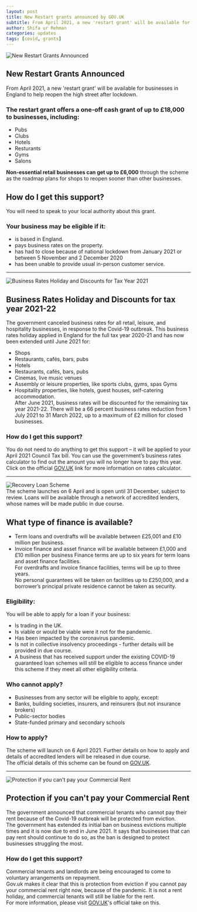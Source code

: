 ```yaml
---
layout: post
title: New Restart grants announced by GOV.UK
subtitle: From April 2021, a new 'restart grant' will be available for businesses in England to help reopen the high street after lockdown.
author: Shifa ur Rehman
categories: updates
tags: [covid, grants]
---
```

![New Restart Grants Announced](https://tinyurl.com/yds7l6av "New Restart Grants Announced")  
## New Restart Grants Announced
From April 2021, a new 'restart grant' will be available for businesses in England to help reopen the high street after lockdown.

### The restart grant offers a one-off cash grant of up to £18,000 to businesses, including:
* Pubs
* Clubs
* Hotels
* Resturants
* Gyms
* Salons

**Non-essential retail businesses can get up to £6,000** through the scheme as the roadmap plans for shops to reopen sooner than other businesses.

 
## How do I get this support?
You will need to speak to your local authority about this grant.
### Your business may be eligible if it:
* is based in England.
* pays business rates on the property.
* has had to close because of national lockdown from January 2021 or between 5 November and 2 December 2020
* has been unable to provide usual in-person customer service.

---
![Business Rates Holiday and Discounts for Tax Year 2021](https://tinyurl.com/yza92x58 "Business Rates Holiday and Discounts for Tax Year 2021")

## Business Rates Holiday and Discounts for tax year 2021-22
The government canceled business rates for all retail, leisure, and hospitality businesses, in response to the Covid-19 outbreak. This business rates holiday applied in England for the full tax year 2020-21 and has now been extended until June 2021 for:
* Shops
* Restaurants, cafés, bars, pubs
* Hotels
* Restaurants, cafés, bars, pubs
* Cinemas, live music venues
* Assembly or leisure properties, like sports clubs, gyms, spas Gyms
* Hospitality properties, like hotels, guest houses, self-catering accommodation.  <br>
After June 2021, business rates will be discounted for the remaining tax year 2021-22. There will be a 66 percent business rates reduction from 1 July 2021 to 31 March 2022, up to a maximum of £2 million for closed businesses.

### How do I get this support?  
You do not need to do anything to get this support – it will be applied to your April 2021 Council Tax bill. You can use the government’s business rates calculator to find out the amount you will no longer have to pay this year.<br>
Click on the official [GOV.UK][1] link for more information on rates calculator. 

---
![Recovery Loan Scheme](https://tinyurl.com/yg53lplp "Recovery Loan Scheme")  
The scheme launches on 6 April and is open until 31 December, subject to review. Loans will be available through a network of accredited lenders, whose names will be made public in due course.
## What type of finance is available?  
* Term loans and overdrafts will be available between £25,001 and £10 million per business.
* Invoice finance and asset finance will be available between £1,000 and £10 million per business
Finance terms are up to six years for term loans and asset finance facilities.  
For overdrafts and invoice finance facilities, terms will be up to three years.  
No personal guarantees will be taken on facilities up to £250,000, and a borrower’s principal private residence cannot be taken as security.
### Eligibility:
You will be able to apply for a loan if your business:
* Is trading in the UK.
* Is viable or would be viable were it not for the pandemic.
* Has been impacted by the coronavirus pandemic.
* Is not in collective insolvency proceedings - further details will be provided in due course.
* A business that has received support under the existing COVID-19 guaranteed loan schemes will still be eligible to access finance under this scheme if they meet all other eligibility criteria.
### Who cannot apply?
* Businesses from any sector will be eligible to apply, except:
* Banks, building societies, insurers, and reinsurers (but not insurance brokers)
* Public-sector bodies
* State-funded primary and secondary schools
### How to apply?
The scheme will launch on 6 April 2021. Further details on how to apply and details of accredited lenders will be released in due course.  
The official details of this scheme can be found on [GOV.UK][2].

---
![Protection if you can't pay your Commercial Rent](https://tinyurl.com/yfe8o6nq "Recovery Loan Scheme")  
## Protection if you can't pay your Commercial Rent
The government announced that commercial tenants who cannot pay their rent because of the Covid-19 outbreak will be protected from eviction.  
The government has extended its initial ban on business evictions multiple times and it is now due to end in June 2021. It says that businesses that can pay rent should continue to do so, as the ban is designed to protect businesses struggling the most.
### How do I get this support?
Commercial tenants and landlords are being encouraged to come to voluntary arrangements on repayment.  
Gov.uk makes it clear that this is protection from eviction if you cannot pay your commercial rent right now, because of the pandemic. It is not a rent holiday, and commercial tenants will still be liable for the rent.  
For more information, please visit [GOV.UK][3]'s official take on this.



  
  [1]: https://www.gov.uk/calculate-your-business-rates     "GOV.UK"
  [2]: https://www.gov.uk/guidance/recovery-loan-scheme
  [3]: https://www.gov.uk/government/news/further-support-for-commercial-and-residential-tenants

